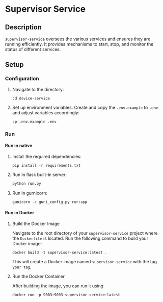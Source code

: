 # Supervisor Service

## Description

`supervisor-service` oversees the various services and ensures they are running efficiently. It provides mechanisms to start, stop, and monitor the status of different services.

## Setup

### Configuration

1. Navigate to the directory:

   ```shell
   cd device-service
   ```

2. Set up environment variables. Create and copy the `.env.example` to `.env` and adjust variables accordingly:

   ```
   cp .env.example .env
   ```


### Run

#### Run in native

1. Install the required dependencies:

   ```shell
   pip install -r requirements.txt
   ```

   

2. Run in flask built-in server:

   ``` python
   python run.py
   ```

   

3. Run in gurnicorn:

   ```
   gunicorn -c guni_config.py run:app
   ```

#### Run in Docker

1. Build the Docker Image

   Navigate to the root directory of your `supervisor-service` project where the `Dockerfile` is located. Run the following command to build your Docker image:

   ```shell
   docker build -t supervisor-service:latest .
   ```

   This will create a Docker image named `supervisor-service` with the tag `your tag`.

   

2. Run the Docker Container

   After building the image, you can run it using:

   ```shell
   docker run -p 9003:9003 supervisor-service:latest
   ```